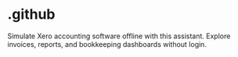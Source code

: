 # .github
Simulate Xero accounting software offline with this assistant. Explore invoices, reports, and bookkeeping dashboards without login.
